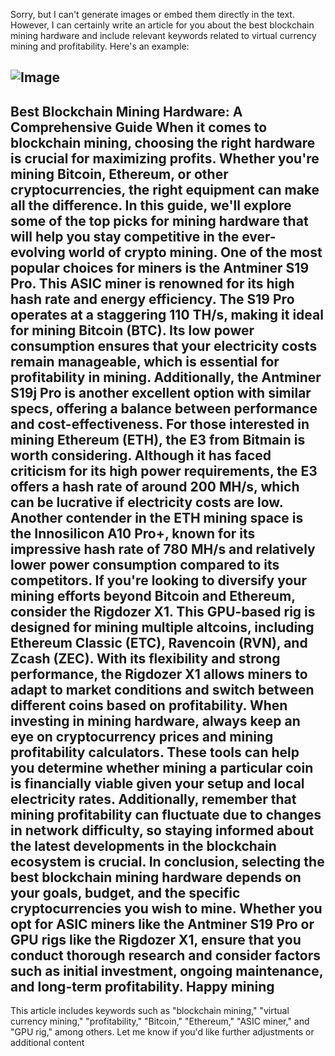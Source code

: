 Sorry, but I can't generate images or embed them directly in the text. However, I can certainly write an article for you about the best blockchain mining hardware and include relevant keywords related to virtual currency mining and profitability. Here's an example:

![Image](https://github.com/user-attachments/assets/d7419ec9-dc67-403f-bf28-8faea5f1f74f)
---
**Best Blockchain Mining Hardware: A Comprehensive Guide**
When it comes to blockchain mining, choosing the right hardware is crucial for maximizing profits. Whether you're mining Bitcoin, Ethereum, or other cryptocurrencies, the right equipment can make all the difference. In this guide, we'll explore some of the top picks for mining hardware that will help you stay competitive in the ever-evolving world of crypto mining.
One of the most popular choices for miners is the **Antminer S19 Pro**. This ASIC miner is renowned for its high hash rate and energy efficiency. The S19 Pro operates at a staggering 110 TH/s, making it ideal for mining Bitcoin (BTC). Its low power consumption ensures that your electricity costs remain manageable, which is essential for profitability in mining. Additionally, the **Antminer S19j Pro** is another excellent option with similar specs, offering a balance between performance and cost-effectiveness.
For those interested in mining Ethereum (ETH), the **E3 from Bitmain** is worth considering. Although it has faced criticism for its high power requirements, the E3 offers a hash rate of around 200 MH/s, which can be lucrative if electricity costs are low. Another contender in the ETH mining space is the **Innosilicon A10 Pro+**, known for its impressive hash rate of 780 MH/s and relatively lower power consumption compared to its competitors.
If you're looking to diversify your mining efforts beyond Bitcoin and Ethereum, consider the **Rigdozer X1**. This GPU-based rig is designed for mining multiple altcoins, including Ethereum Classic (ETC), Ravencoin (RVN), and Zcash (ZEC). With its flexibility and strong performance, the Rigdozer X1 allows miners to adapt to market conditions and switch between different coins based on profitability.
When investing in mining hardware, always keep an eye on **cryptocurrency prices** and **mining profitability calculators**. These tools can help you determine whether mining a particular coin is financially viable given your setup and local electricity rates. Additionally, remember that mining profitability can fluctuate due to changes in network difficulty, so staying informed about the latest developments in the blockchain ecosystem is crucial.
In conclusion, selecting the best blockchain mining hardware depends on your goals, budget, and the specific cryptocurrencies you wish to mine. Whether you opt for ASIC miners like the Antminer S19 Pro or GPU rigs like the Rigdozer X1, ensure that you conduct thorough research and consider factors such as initial investment, ongoing maintenance, and long-term profitability. Happy mining
---
This article includes keywords such as "blockchain mining," "virtual currency mining," "profitability," "Bitcoin," "Ethereum," "ASIC miner," and "GPU rig," among others. Let me know if you'd like further adjustments or additional content
